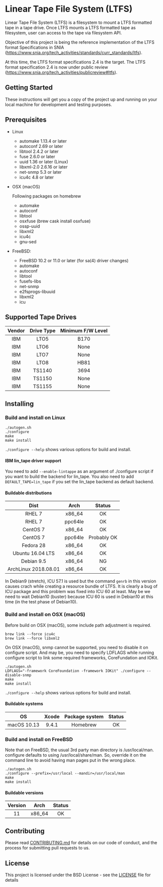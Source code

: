 # Linear Tape File System (LTFS)

Linear Tape File System (LTFS) is a filesystem to mount a LTFS formatted tape in a tape drive. Once LTFS mounts a LTFS formatted tape as filesystem, user can access to the tape via filesystem API.

Objective of this project is being the reference implementation of the LTFS format Specifications in SNIA (https://www.snia.org/tech_activities/standards/curr_standards/ltfs).

At this time, the LTFS format specifications 2.4 is the target. The LTFS format specification 2.4 is now under public review (https://www.snia.org/tech_activities/publicreview#ltfs).

## Getting Started

These instructions will get you a copy of the project up and running on your local machine for development and testing purposes.

## Prerequisites

- Linux
  * automake 1.13.4 or later
  * autoconf 2.69 or later
  * libtool 2.4.2 or later
  * fuse 2.6.0 or later
  * uuid 1.36 or later (Linux)
  * libxml-2.0 2.6.16 or later
  * net-snmp 5.3 or later
  * icu4c 4.8 or later

- OSX (macOS)

  Following packages on homebrew

  * automake
  * autoconf
  * libtool
  * osxfuse (brew cask install osxfuse)
  * ossp-uuid
  * libxml2
  * icu4c
  * gnu-sed

- FreeBSD:
  * FreeBSD 10.2 or 11.0 or later (for sa(4) driver changes)
  * automake
  * autoconf
  * libtool
  * fusefs-libs
  * net-snmp
  * e2fsprogs-libuuid
  * libxml2
  * icu

## Supported Tape Drives

  | Vendor | Drive Type | Minimum F/W Level |
  |:-:     |:-:         |:-:                |
  | IBM    | LTO5       | B170              |
  | IBM    | LTO6       | None              |
  | IBM    | LTO7       | None              |
  | IBM    | LTO8       | HB81              |
  | IBM    | TS1140     | 3694              |
  | IBM    | TS1150     | None              |
  | IBM    | TS1155     | None              |

## Installing

### Build and install on Linux

```
./autogen.sh
./configure
make
make install
```

`./configure --help` shows various options for build and install.

#### IBM lin_tape driver support

You need to add `--enable-lintappe` as an argument of ./configure script if you want to build the backend for lin_tape. You also need to add `DEFAULT_TAPE=lin_tape` if you set the lin_tape backend as default backend.

#### Buildable distributions

  | Dist                 | Arch    | Status      | 
  |:-:                   |:-:      |:-:          | 
  | RHEL 7               | x86_64  | OK          |
  | RHEL 7               | ppc64le | OK          |
  | CentOS 7             | x86_64  | OK          |
  | CentOS 7             | ppc64le | Probably OK |  
  | Fedora 28            | x86_64  | OK          |
  | Ubuntu 16.04 LTS     | x86_64  | OK          |
  | Debian 9.5           | x86_64  | NG          |
  | ArchLinux 2018.08.01 | x86_64  | OK          |

In Debian9 (stretch), ICU 57.1 is used but the command `genrb` in this version causes crach while creating a resource bundle of LTFS. It is clearly a bug of ICU package and this problem was fixed into ICU 60 at least. May be we need to wait Debian10 (buster) because ICU 60 is used in Debian10 at this time (in the test phase of Debian10).

### Build and install on OSX (macOS)

Before build on OSX (macOS), some include path adjustment is required.

```
brew link --force icu4c
brew link --force libxml2
```

On OSX (macOS), snmp cannot be supported, you need to disable it on configure script. And may be, you need to specify LDFLAGS while running configure script to link some required frameworks, CoreFundation and IOKit.

```
./autogen.sh
LDFLAGS="-framework CoreFoundation -framework IOKit" ./configure --disable-snmp
make
make install
```

`./configure --help` shows various options for build and install.

#### Buildable systems

  | OS          | Xcode | Package system | Status      | 
  |:-:          |:-:    |:-:             |:-:          |
  | macOS 10.13 | 9.4.1 | Homebrew       | OK          |

### Build and install on FreeBSD

Note that on FreeBSD, the usual 3rd party man directory is /usr/local/man.  configure defaults to using /usr/local/share/man.  So, override it on the command line to avoid having man pages put in the wrong place.

```
./autogen.sh
./configure --prefix=/usr/local --mandir=/usr/local/man
make
make install
```

#### Buildable versions

  | Version | Arch    | Status      | 
  |:-:      |:-:      |:-:          | 
  | 11      | x86_64  | OK          |

## Contributing

Please read [CONTRIBUTING.md](.github/CONTRIBUTING.md) for details on our code of conduct, and the process for submitting pull requests to us.

## License

This project is licensed under the BSD License - see the [LICENSE](LICENSE) file for details
